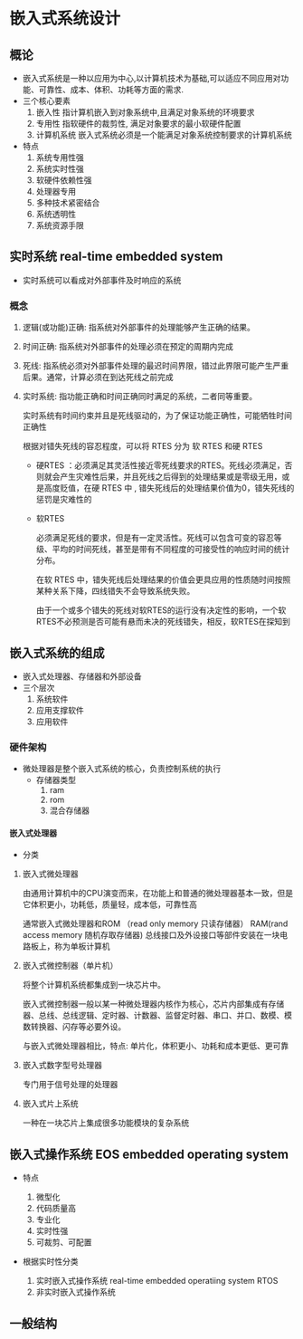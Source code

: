 # 嵌入式系统设计
## 概论
- 嵌入式系统是一种以应用为中心,以计算机技术为基础,可以适应不同应用对功能、可靠性、成本、体积、功耗等方面的需求.
- 三个核心要素
    1. 嵌入性
        指计算机嵌入到对象系统中,且满足对象系统的环境要求
    2. 专用性
        指软硬件的裁剪性, 满足对象要求的最小软硬件配置
    3. 计算机系统
        嵌入式系统必须是一个能满足对象系统控制要求的计算机系统
- 特点
    1. 系统专用性强
    2. 系统实时性强
    3. 软硬件依赖性强
    4. 处理器专用
    5. 多种技术紧密结合
    6. 系统透明性
    7. 系统资源手限



## 实时系统 real-time embedded system

- 实时系统可以看成对外部事件及时响应的系统



### 概念

1. 逻辑(或功能)正确: 指系统对外部事件的处理能够产生正确的结果。

2. 时间正确: 指系统对外部事件的处理必须在预定的周期内完成

3. 死线: 指系统必须对外部事件处理的最迟时间界限，错过此界限可能产生严重后果。通常，计算必须在到达死线之前完成

4. 实时系统: 指功能正确和时间正确同时满足的系统，二者同等重要。

   实时系统有时间约束并且是死线驱动的，为了保证功能正确性，可能牺牲时间正确性

   根据对错失死线的容忍程度，可以将 RTES 分为 软 RTES 和硬 RTES

   - 硬RTES ：必须满足其灵活性接近零死线要求的RTES。死线必须满足，否则就会产生灾难性后果，并且死线之后得到的处理结果或是零级无用，或是高度贬值，在硬 RTES 中 , 错失死线后的处理结果价值为0，错失死线的惩罚是灾难性的

   - 软RTES

     必须满足死线的要求，但是有一定灵活性。死线可以包含可变的容忍等级、平均的时间死线，甚至是带有不同程度的可接受性的响应时间的统计分布。

     在软 RTES 中，错失死线后处理结果的价值会更具应用的性质随时间按照某种关系下降，四线错失不会导致系统失败。

     由于一个或多个错失的死线对软RTES的运行没有决定性的影响，一个软RTES不必预测是否可能有悬而未决的死线错失，相反，软RTES在探知到







## 


## 嵌入式系统的组成
- 嵌入式处理器、存储器和外部设备
- 三个层次
    1. 系统软件
    2. 应用支撑软件
    3. 应用软件
    
### 硬件架构
- 微处理器是整个嵌入式系统的核心，负责控制系统的执行
    - 存储器类型
        1. ram 
        2. rom 
        3. 混合存储器

#### 嵌入式处理器

- 分类

1. 嵌入式微处理器

   由通用计算机中的CPU演变而来，在功能上和普通的微处理器基本一致，但是它体积更小，功耗低，质量轻，成本低，可靠性高

   通常嵌入式微处理器和ROM （read only memory 只读存储器） RAM(rand access memory 随机存取存储器) 总线接口及外设接口等部件安装在一块电路板上，称为单板计算机

2. 嵌入式微控制器（单片机）

   将整个计算机系统都集成到一块芯片中。

   嵌入式微控制器一般以某一种微处理器内核作为核心，芯片内部集成有存储器、总线、总线逻辑、定时器、计数器、监督定时器、串口、并口、数模、模数转换器、闪存等必要外设。

   与嵌入式微处理器相比，特点: 单片化，体积更小、功耗和成本更低、更可靠

3. 嵌入式数字型号处理器

   专门用于信号处理的处理器

4. 嵌入式片上系统

   一种在一块芯片上集成很多功能模块的复杂系统





## 嵌入式操作系统 EOS embedded operating system 

- 特点
  1. 微型化
  2. 代码质量高
  3. 专业化
  4. 实时性强
  5. 可裁剪、可配置

- 根据实时性分类
  1. 实时嵌入式操作系统 real-time embedded operatiing system RTOS
  2. 非实时嵌入式操作系统





## 一般结构